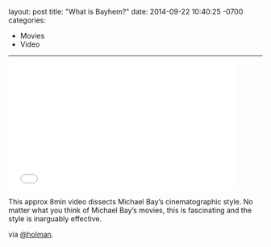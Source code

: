 layout: post
title:  "What is Bayhem?"
date:   2014-09-22 10:40:25 -0700
categories:
  - Movies
  - Video
---

<iframe class="embedly-embed" src="//cdn.embedly.com/widgets/media.html?src=https%3A%2F%2Fwww.youtube.com%2Fembed%2F2THVvshvq0Q%3Ffeature%3Doembed&url=https%3A%2F%2Fwww.youtube.com%2Fwatch%3Fv%3D2THVvshvq0Q&image=https%3A%2F%2Fi.ytimg.com%2Fvi%2F2THVvshvq0Q%2Fhqdefault.jpg&key=d815972c91e546edb5d2d02e509f8b1c&type=text%2Fhtml&schema=youtube" width="450" height="253" scrolling="no" frameborder="0" allowfullscreen></iframe>

This approx 8min video dissects Michael Bay’s cinematographic style. No matter what you think of Michael Bay’s movies, this is fascinating and the style is inarguably effective. 

 via  [@holman](https://twitter.com/holman/status/514093415135735808). 
